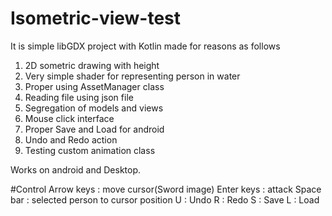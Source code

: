 # Isometric-view-test

It is simple libGDX project with Kotlin made for reasons as follows
  
  1. 2D sometric drawing with height
  2. Very simple shader for representing person in water
  3. Proper using AssetManager class
  4. Reading file using json file
  5. Segregation of models and views
  6. Mouse click interface
  7. Proper Save and Load for android
  8. Undo and Redo action
  9. Testing custom animation class

Works on android and Desktop.

#Control
  Arrow keys : move cursor(Sword image)
  Enter keys : attack
  Space bar  : selected person to cursor position
  U          : Undo
  R          : Redo
  S          : Save
  L          : Load 
